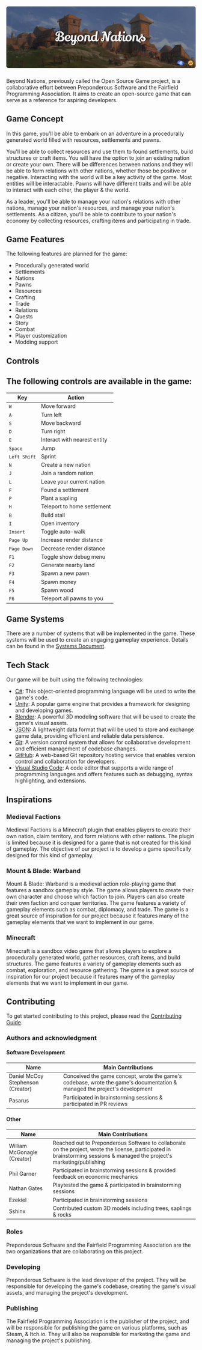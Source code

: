 # ![Beyond Nations](https://raw.githubusercontent.com/Preponderous-Software/beyond-nations/master/.github/media/banner.png)
Beyond Nations, previously called the Open Source Game project, is a collaborative effort between Preponderous Software and the Fairfield Programming Association. It aims to create an open-source game that can serve as a reference for aspiring developers.

## Game Concept
In this game, you'll be able to embark on an adventure in a procedurally generated world filled with resources, settlements and pawns.

You'll be able to collect resources and use them to found settlements, build structures or craft items. You will have the option to join an existing nation or create your own. There will be differences between nations and they will be able to form relations with other nations, whether those be positive or negative. Interacting with the world will be a key activity of the game. Most entities will be interactable. Pawns will have different traits and will be able to interact with each other, the player & the world.

As a leader, you'll be able to manage your nation's relations with other nations, manage your nation's resources, and manage your nation's settlements. As a citizen, you'll be able to contribute to your nation's economy by collecting resources, crafting items and participating in trade.

## Game Features
The following features are planned for the game:
- Procedurally generated world
- Settlements
- Nations
- Pawns
- Resources
- Crafting
- Trade
- Relations
- Quests
- Story
- Combat
- Player customization
- Modding support


## Controls
The following controls are available in the game:
---
| Key | Action |
| --- | --- |
| `W` | Move forward |
| `A` | Turn left |
| `S` | Move backward |
| `D` | Turn right |
| `E` | Interact with nearest entity |
| `Space` | Jump |
| `Left Shift` | Sprint |
| `N` | Create a new nation |
| `J` | Join a random nation |
| `L` | Leave your current nation |
| `F` | Found a settlement |
| `P` | Plant a sapling |
| `H` | Teleport to home settlement |
| `B` | Build stall |
| `I` | Open inventory |
| `Insert` | Toggle auto-walk |
| `Page Up` | Increase render distance |
| `Page Down` | Decrease render distance |
| `F1` | Toggle show debug menu |
| `F2` | Generate nearby land |
| `F3` | Spawn a new pawn |
| `F4` | Spawn money |
| `F5` | Spawn wood |
| `F6` | Teleport all pawns to you |

## Game Systems
There are a number of systems that will be implemented in the game. These systems will be used to create an engaging gameplay experience. Details can be found in the [Systems Document](./docs/SYSTEMS.md).

## Tech Stack
Our game will be built using the following technologies:
- [C#](https://docs.microsoft.com/en-us/dotnet/csharp/): This object-oriented programming language will be used to write the game's code.
- [Unity](https://unity.com/): A popular game engine that provides a framework for designing and developing games.
- [Blender](https://www.blender.org/): A powerful 3D modeling software that will be used to create the game's visual assets.
- [JSON](https://www.json.org/json-en.html): A lightweight data format that will be used to store and exchange game data, providing efficient and reliable data persistence.
- [Git](https://git-scm.com/): A version control system that allows for collaborative development and efficient management of codebase changes.
- [GitHub](https://github.com/): A web-based Git repository hosting service that enables version control and collaboration for developers.
- [Visual Studio Code](https://code.visualstudio.com/): A code editor that supports a wide range of programming languages and offers features such as debugging, syntax highlighting, and extensions.

## Inspirations
### Medieval Factions
Medieval Factions is a Minecraft plugin that enables players to create their own nation, claim territory, and form relations with other nations. The plugin is limited because it is designed for a game that is not created for this kind of gameplay. The objective of our project is to develop a game specifically designed for this kind of gameplay.

### Mount & Blade: Warband
Mount & Blade: Warband is a medieval action role-playing game that features a sandbox gameplay style. The game allows players to create their own character and choose which faction to join. Players can also create their own faction and conquer territories. The game features a variety of gameplay elements such as combat, diplomacy, and trade. The game is a great source of inspiration for our project because it features many of the gameplay elements that we want to implement in our game.

### Minecraft
Minecraft is a sandbox video game that allows players to explore a procedurally generated world, gather resources, craft items, and build structures. The game features a variety of gameplay elements such as combat, exploration, and resource gathering. The game is a great source of inspiration for our project because it features many of the gameplay elements that we want to implement in our game.

## Contributing
To get started contributing to this project, please read the [Contributing Guide](./docs/CONTRIBUTING.md).

### Authors and acknowledgment
#### Software Development
Name | Main Contributions
------------ | -------------
Daniel McCoy Stephenson (Creator) | Conceived the game concept, wrote the game's codebase, wrote the game's documentation & managed the project's development
Pasarus | Participated in brainstorming sessions & participated in PR reviews

#### Other
Name | Main Contributions
------------ | -------------
William McGonagle (Creator) | Reached out to Preponderous Software to collaborate on the project, wrote the license, participated in brainstorming sessions & managed the project's marketing/publishing
Phil Garner | Participated in brainstorming sessions & provided feedback on economic mechanics
Nathan Gates | Playtested the game & participated in brainstorming sessions
Ezekiel | Participated in brainstorming sessions
Sshinx | Contributed custom 3D models including trees, saplings & rocks

### Roles
Preponderous Software and the Fairfield Programming Association are the two organizations that are collaborating on this project.

### Developing
Preponderous Software is the lead developer of the project. They will be responsible for developing the game's codebase, creating the game's visual assets, and managing the project's development.

### Publishing
The Fairfield Programming Association is the publisher of the project, and will be responsible for publishing the game on various platforms, such as Steam, & Itch.io. They will also be responsible for marketing the game and managing the project's publishing.
